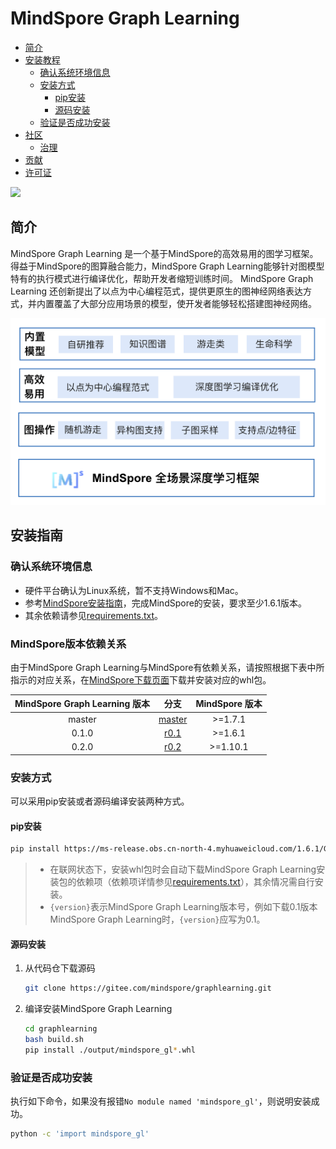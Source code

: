# MindSpore Graph Learning

- [简介](#简介)
- [安装教程](#安装教程)
    - [确认系统环境信息](#确认系统环境信息)
    - [安装方式](#安装方式)
        - [pip安装](#pip安装)
        - [源码安装](#源码安装)
    - [验证是否成功安装](#验证是否成功安装)
- [社区](#社区)
    - [治理](#治理)
- [贡献](#贡献)
- [许可证](#许可证)

<a href="https://gitee.com/mindspore/docs/blob/master/docs/graphlearning/docs/source_zh_cn/mindspore_graphlearning_install.md" target="_blank"><img src="https://gitee.com/mindspore/docs/raw/master/resource/_static/logo_source.png"></a>&nbsp;&nbsp;

## 简介

MindSpore Graph Learning 是一个基于MindSpore的高效易用的图学习框架。得益于MindSpore的图算融合能力，MindSpore Graph Learning能够针对图模型特有的执行模式进行编译优化，帮助开发者缩短训练时间。
MindSpore Graph Learning 还创新提出了以点为中心编程范式，提供更原生的图神经网络表达方式，并内置覆盖了大部分应用场景的模型，使开发者能够轻松搭建图神经网络。

![GraphLearning_architecture](./images/MindSpore_GraphLearning_architecture_ch.PNG)

## 安装指南

### 确认系统环境信息

- 硬件平台确认为Linux系统，暂不支持Windows和Mac。
- 参考[MindSpore安装指南](https://www.mindspore.cn/install)，完成MindSpore的安装，要求至少1.6.1版本。
- 其余依赖请参见[requirements.txt](https://gitee.com/mindspore/graphlearning/blob/master/requirements.txt)。

### MindSpore版本依赖关系

由于MindSpore Graph Learning与MindSpore有依赖关系，请按照根据下表中所指示的对应关系，在[MindSpore下载页面](https://www.mindspore.cn/versions)下载并安装对应的whl包。

| MindSpore Graph Learning 版本 |                                分支                                | MindSpore 版本 |
|:---------------------------:|:----------------------------------------------------------------:|:------------:|
|           master            | [master](https://gitee.com/mindspore/graphlearning/tree/master/) |   >=1.7.1    |
|            0.1.0            |   [r0.1](https://gitee.com/mindspore/graphlearning/tree/r0.1/)   |   >=1.6.1    |
|            0.2.0            |   [r0.2](https://gitee.com/mindspore/graphlearning/tree/r0.2/)   |   >=1.10.1   |

### 安装方式

可以采用pip安装或者源码编译安装两种方式。

#### pip安装

```bash
pip install https://ms-release.obs.cn-north-4.myhuaweicloud.com/1.6.1/GraphLearning/any/mindspore_gl_gpu-{version}-cp37-cp37m-linux_x86_64.whl --trusted-host ms-release.obs.cn-north-4.myhuaweicloud.com -i https://pypi.tuna.tsinghua.edu.cn/simple
```

> - 在联网状态下，安装whl包时会自动下载MindSpore Graph Learning安装包的依赖项（依赖项详情参见[requirements.txt](https://gitee.com/mindspore/graphlearning/blob/master/requirements.txt)），其余情况需自行安装。
> - `{version}`表示MindSpore Graph Learning版本号，例如下载0.1版本MindSpore Graph Learning时，`{version}`应写为0.1。

#### 源码安装

1. 从代码仓下载源码

    ```bash
    git clone https://gitee.com/mindspore/graphlearning.git
    ```

2. 编译安装MindSpore Graph Learning

    ```bash
    cd graphlearning
    bash build.sh
    pip install ./output/mindspore_gl*.whl
    ```

### 验证是否成功安装

执行如下命令，如果没有报错`No module named 'mindspore_gl'`，则说明安装成功。

```bash
python -c 'import mindspore_gl'
```
